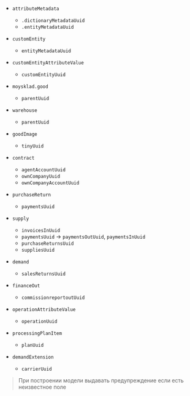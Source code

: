 
- `attributeMetadata`
    - `.dictionaryMetadataUuid`
    - `.entityMetadataUuid`

- `customEntity`
    - `entityMetadataUuid`

- `customEntityAttributeValue`
    - `customEntityUuid`

- `moysklad.good`
    - `parentUuid`

- `warehouse`
    - `parentUuid`

- `goodImage`
    - `tinyUuid`

- `contract`
    - `agentAccountUuid`
    - `ownCompanyUuid`
    - `ownCompanyAccountUuid`

- `purchaseReturn`
    - `paymentsUuid`

- `supply`
    - `invoicesInUuid`
    - `paymentsUuid` -> `paymentsOutUuid`, `paymentsInUuid`
    - `purchaseReturnsUuid`
    - `suppliesUuid`

- `demand`
    - `salesReturnsUuid`

- `financeOut`
    - `commissionreportoutUuid`

- `operationAttributeValue`
    - `operationUuid`

- `processingPlanItem`
    - `planUuid`

- `demandExtension`
    - `carrierUuid`


> При построении модели выдавать предупреждение если есть неизвестное поле


